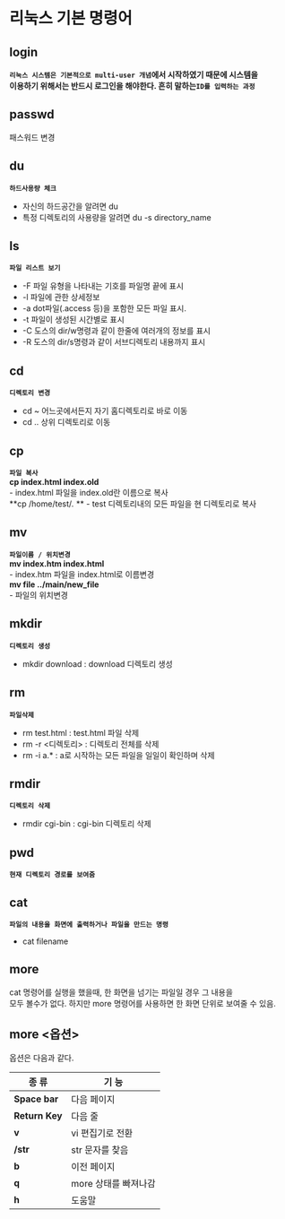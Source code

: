 # 리눅스 기본 명령어

## login
**`리눅스 시스템은 기본적으로 multi-user 개념`**에서 시작하였기 때문에 시스템을  
이용하기 위해서는 반드시 로그인을 해야한다. 흔히 말하는**`ID를 입력하는 과정`**

## passwd
패스워드 변경

## du
**`하드사용량 체크`**  
- 자신의 하드공간을 알려면 du
- 특정 디렉토리의 사용량을 알려면 du -s directory_name

## ls
**`파일 리스트 보기`**
- -F 파일 유형을 나타내는 기호를 파일명 끝에 표시
- -l 파일에 관한 상세정보
- -a dot파일(.access 등)을 포함한 모든 파일 표시.
- -t 파일이 생성된 시간별로 표시
- -C 도스의 dir/w명령과 같이 한줄에 여러개의 정보를 표시
- -R 도스의 dir/s명령과 같이 서브디렉토리 내용까지 표시

## cd
**`디렉토리 변경`**
- cd ~  어느곳에서든지 자기 홈디렉토리로 바로 이동
- cd .. 상위 디렉토리로 이동

## cp
**`파일 복사`**  
**cp index.html index.old**  
	- index.html 파일을 index.old란 이름으로 복사  
**cp /home/test/*.* ** 
	- test 디렉토리내의 모든 파일을 현 디렉토리로 복사

## mv
**`파일이름 / 위치변경`**  
**mv index.htm index.html**  
	- index.htm 파일을 index.html로 이름변경  
**mv file ../main/new_file**  
	- 파일의 위치변경

## mkdir
**`디렉토리 생성`**  
- mkdir download : download 디렉토리 생성

## rm
**`파일삭제`**  
- rm test.html : test.html 파일 삭제
- rm -r <디렉토리> : 디렉토리 전체를 삭제
- rm -i a.* : a로 시작하는 모든 파일을 일일이 확인하며 삭제

## rmdir
**`디렉토리 삭제`**  
- rmdir cgi-bin : cgi-bin 디렉토리 삭제

## pwd
**`현재 디렉토리 경로를 보여줌`**

## cat
**`파일의 내용을 화면에 출력하거나 파일을 만드는 명령`**
- cat filename

## more
cat 명령어를 실행을 했을때, 한 화면을 넘기는 파일일 경우 그 내용을  
모두 볼수가 없다. 하지만 more 명령어를 사용하면 한 화면 단위로 보여줄 수 있음.  
## more <옵션>  
옵션은 다음과 같다.  

| 종 류 | 기 능 |
|---|---|
| **Space bar** | 다음 페이지 |
| **Return Key** | 다음 줄 |
| **v** | vi 편집기로 전환 |
| **/str** | str 문자를 찾음 |
| **b** | 이전 페이지 |
| **q** | more 상태를 빠져나감 |
| **h** | 도움말 |
